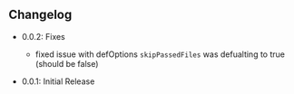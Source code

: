 ## Changelog

- 0.0.2: Fixes
  - fixed issue with defOptions `skipPassedFiles` was defualting to true (should be false)
  
- 0.0.1: Initial Release
